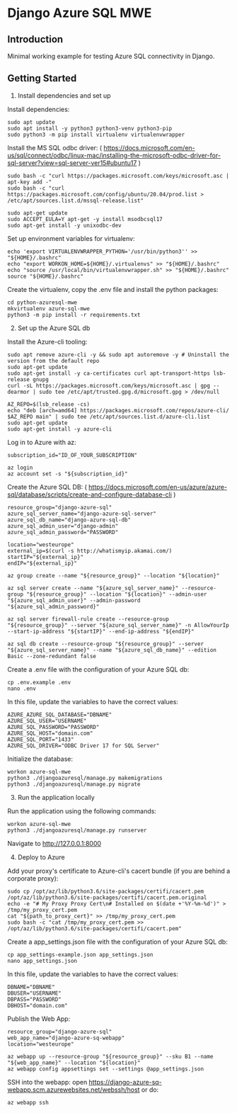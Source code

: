 # Django Azure SQL MWE

## Introduction 
Minimal working example for testing Azure SQL connectivity in Django.

## Getting Started
1.	Install dependencies and set up

Install dependencies:

    sudo apt update
    sudo apt install -y python3 python3-venv python3-pip
    sudo python3 -m pip install virtualenv virtualenvwrapper

Install the MS SQL odbc driver:
( https://docs.microsoft.com/en-us/sql/connect/odbc/linux-mac/installing-the-microsoft-odbc-driver-for-sql-server?view=sql-server-ver15#ubuntu17 )

    sudo bash -c "curl https://packages.microsoft.com/keys/microsoft.asc | apt-key add -"
    sudo bash -c "curl https://packages.microsoft.com/config/ubuntu/20.04/prod.list > /etc/apt/sources.list.d/mssql-release.list"

    sudo apt-get update
    sudo ACCEPT_EULA=Y apt-get -y install msodbcsql17
    sudo apt-get install -y unixodbc-dev

Set up environment variables for virtualenv:

    echo 'export VIRTUALENVWRAPPER_PYTHON='/usr/bin/python3'' >> "${HOME}/.bashrc"
    echo "export WORKON_HOME=${HOME}/.virtualenvs" >> "${HOME}/.bashrc"
    echo "source /usr/local/bin/virtualenvwrapper.sh" >> "${HOME}/.bashrc"
    source "${HOME}/.bashrc"

Create the virtualenv, copy the .env file and install the python packages:

    cd python-azuresql-mwe
    mkvirtualenv azure-sql-mwe
    python3 -m pip install -r requirements.txt

2. Set up the Azure SQL db

Install the Azure-cli tooling:

    sudo apt remove azure-cli -y && sudo apt autoremove -y # Uninstall the version from the default repo
    sudo apt-get update
    sudo apt-get install -y ca-certificates curl apt-transport-https lsb-release gnupg
    curl -sL https://packages.microsoft.com/keys/microsoft.asc | gpg --dearmor | sudo tee /etc/apt/trusted.gpg.d/microsoft.gpg > /dev/null

    AZ_REPO=$(lsb_release -cs)
    echo "deb [arch=amd64] https://packages.microsoft.com/repos/azure-cli/ $AZ_REPO main" | sudo tee /etc/apt/sources.list.d/azure-cli.list
    sudo apt-get update
    sudo apt-get install -y azure-cli

Log in to Azure with az:

    subscription_id="ID_OF_YOUR_SUBSCRIPTION"

    az login
    az account set -s "${subscription_id}"

Create the Azure SQL DB:
( https://docs.microsoft.com/en-us/azure/azure-sql/database/scripts/create-and-configure-database-cli )

    resource_group="django-azure-sql"
    azure_sql_server_name="django-azure-sql-server"
    azure_sql_db_name="django-azure-sql-db"
    azure_sql_admin_user="django-admin"
    azure_sql_admin_password="PASSWORD"
    
    location="westeurope"
    external_ip=$(curl -s http://whatismyip.akamai.com/)
    startIP="${external_ip}"
    endIP="${external_ip}"

    az group create --name "${resource_group}" --location "${location}"

    az sql server create --name "${azure_sql_server_name}" --resource-group "${resource_group}" --location "${location}" --admin-user "${azure_sql_admin_user}" --admin-password "${azure_sql_admin_password}"

    az sql server firewall-rule create --resource-group "${resource_group}" --server "${azure_sql_server_name}" -n AllowYourIp --start-ip-address "${startIP}" --end-ip-address "${endIP}"

    az sql db create --resource-group "${resource_group}" --server "${azure_sql_server_name}" --name "${azure_sql_db_name}" --edition Basic --zone-redundant false


Create a .env file with the configuration of your Azure SQL db:

    cp .env.example .env
    nano .env

In this file, update the variables to have the correct values:

    AZURE_AZURE_SQL_DATABASE="DBNAME"
    AZURE_SQL_USER="USERNAME"
    AZURE_SQL_PASSWORD="PASSWORD"
    AZURE_SQL_HOST="domain.com"
    AZURE_SQL_PORT="1433"
    AZURE_SQL_DRIVER="ODBC Driver 17 for SQL Server"

Initialize the database:

    workon azure-sql-mwe
    python3 ./djangoazuresql/manage.py makemigrations
    python3 ./djangoazuresql/manage.py migrate

3. Run the application locally

Run the application using the following commands:

    workon azure-sql-mwe
    python3 ./djangoazuresql/manage.py runserver

Navigate to http://127.0.0.1:8000

4. Deploy to Azure

Add your proxy's certificate to Azure-cli's cacert bundle (if you are behind a corporate proxy):

    sudo cp /opt/az/lib/python3.6/site-packages/certifi/cacert.pem /opt/az/lib/python3.6/site-packages/certifi/cacert.pem.original
    echo -e "# My Proxy Proxy Cert\n# Installed on $(date +'%Y-%m-%d')" > /tmp/my_proxy_cert.pem
    cat "${path_to_proxy_cert}" >> /tmp/my_proxy_cert.pem
    sudo bash -c "cat /tmp/my_proxy_cert.pem >> /opt/az/lib/python3.6/site-packages/certifi/cacert.pem"

Create a app_settings.json file with the configuration of your Azure SQL db:

    cp app_settings-example.json app_settings.json
    nano app_settings.json

In this file, update the variables to have the correct values:

    DBNAME="DBNAME"
    DBUSER="USERNAME"
    DBPASS="PASSWORD"
    DBHOST="domain.com"

Publish the Web App:
    
    resource_group="django-azure-sql"
    web_app_name="django-azure-sq-webapp"
    location="westeurope"

    az webapp up --resource-group "${resource_group}" --sku B1 --name "${web_app_name}" --location "${location}"
    az webapp config appsettings set --settings @app_settings.json

SSH into the webapp: open https://django-azure-sq-webapp.scm.azurewebsites.net/webssh/host or do:

    az webapp ssh 


